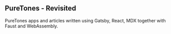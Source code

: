 ## PureTones - Revisited

PureTones apps and articles written using Gatsby, React, MDX together with Faust and WebAssembly.